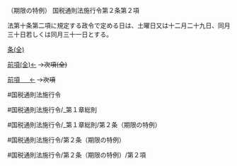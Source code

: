 （期限の特例）
国税通則法施行令第２条第２項

法第十条第二項に規定する政令で定める日は、土曜日又は十二月二十九日、同月三十日若しくは同月三十一日とする。

[条(全)](国税通則法施行＿令＿第２条_.md)

[前項(全)←](国税通則法施行＿令＿第２条第１項_.md)  ~~→次項(全)~~

[前項 　 ←](国税通則法施行＿令＿第２条第１項.md)  ~~→次項~~



#国税通則法施行令

#国税通則法施行令/_第１章総則

#国税通則法施行令/_第１章総則/第２条（期限の特例）

#国税通則法施行令/第２条（期限の特例）

#国税通則法施行令/第２条（期限の特例）/第２項

